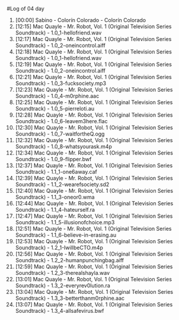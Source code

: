 #Log of 04 day

1. [00:00] Sabino - Colorín Colorado - Colorín Colorado
1. [12:15] Mac Quayle - Mr. Robot, Vol. 1 (Original Television Series Soundtrack) - 1.0_1-hellofriend.wav
1. [12:17] Mac Quayle - Mr. Robot, Vol. 1 (Original Television Series Soundtrack) - 1.0_2-oneincontrol.aiff
1. [12:18] Mac Quayle - Mr. Robot, Vol. 1 (Original Television Series Soundtrack) - 1.0_1-hellofriend.wav
1. [12:19] Mac Quayle - Mr. Robot, Vol. 1 (Original Television Series Soundtrack) - 1.0_2-oneincontrol.aiff
1. [12:21] Mac Quayle - Mr. Robot, Vol. 1 (Original Television Series Soundtrack) - 1.0_3-fucksociety.mp3
1. [12:23] Mac Quayle - Mr. Robot, Vol. 1 (Original Television Series Soundtrack) - 1.0_4-m0rphine.aac
1. [12:25] Mac Quayle - Mr. Robot, Vol. 1 (Original Television Series Soundtrack) - 1.0_5-pierreloti.au
1. [12:28] Mac Quayle - Mr. Robot, Vol. 1 (Original Television Series Soundtrack) - 1.0_6-leavem3here.flac
1. [12:30] Mac Quayle - Mr. Robot, Vol. 1 (Original Television Series Soundtrack) - 1.0_7-waitfortheQ.ogg
1. [12:32] Mac Quayle - Mr. Robot, Vol. 1 (Original Television Series Soundtrack) - 1.0_8-whatsyourask.m4p
1. [12:34] Mac Quayle - Mr. Robot, Vol. 1 (Original Television Series Soundtrack) - 1.0_9-flipper.bwf
1. [12:37] Mac Quayle - Mr. Robot, Vol. 1 (Original Television Series Soundtrack) - 1.1_1-one6away.caf
1. [12:39] Mac Quayle - Mr. Robot, Vol. 1 (Original Television Series Soundtrack) - 1.1_2-wearefsociety.sd2
1. [12:40] Mac Quayle - Mr. Robot, Vol. 1 (Original Television Series Soundtrack) - 1.1_3-oneor0.wma
1. [12:44] Mac Quayle - Mr. Robot, Vol. 1 (Original Television Series Soundtrack) - 1.1_4-hateurself.ra
1. [12:47] Mac Quayle - Mr. Robot, Vol. 1 (Original Television Series Soundtrack) - 1.1_5-illusionofchoice.mp3
1. [12:51] Mac Quayle - Mr. Robot, Vol. 1 (Original Television Series Soundtrack) - 1.1_6-believe-in-erasing.au
1. [12:53] Mac Quayle - Mr. Robot, Vol. 1 (Original Television Series Soundtrack) - 1.2_1-IwillbeCTO.m4p
1. [12:56] Mac Quayle - Mr. Robot, Vol. 1 (Original Television Series Soundtrack) - 1.2_2-humanpunchingbag.aiff
1. [12:59] Mac Quayle - Mr. Robot, Vol. 1 (Original Television Series Soundtrack) - 1.2_3-therealshayla.wav
1. [13:01] Mac Quayle - Mr. Robot, Vol. 1 (Original Television Series Soundtrack) - 1.3_2-everyrev0lution.ra
1. [13:04] Mac Quayle - Mr. Robot, Vol. 1 (Original Television Series Soundtrack) - 1.3_3-betterthanm0rphine.aac
1. [13:07] Mac Quayle - Mr. Robot, Vol. 1 (Original Television Series Soundtrack) - 1.3_4-allsafevirus.bwf
